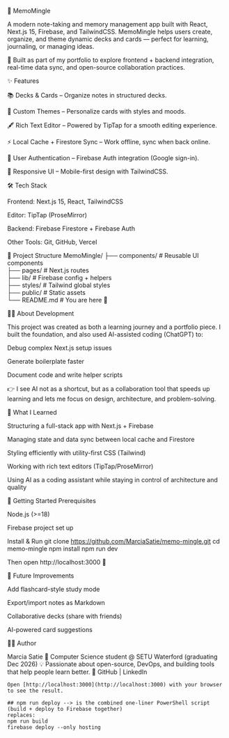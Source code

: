 📝 MemoMingle

A modern note-taking and memory management app built with React, Next.js 15, Firebase, and TailwindCSS.
MemoMingle helps users create, organize, and theme dynamic decks and cards — perfect for learning, journaling, or managing ideas.

🚀 Built as part of my portfolio to explore frontend + backend integration, real-time data sync, and open-source collaboration practices.

✨ Features

📚 Decks & Cards – Organize notes in structured decks.

🎨 Custom Themes – Personalize cards with styles and moods.

🖋️ Rich Text Editor – Powered by TipTap
 for a smooth editing experience.

⚡ Local Cache + Firestore Sync – Work offline, sync when back online.

🔐 User Authentication – Firebase Auth integration (Google sign-in).

📱 Responsive UI – Mobile-first design with TailwindCSS.

🛠️ Tech Stack

Frontend: Next.js 15, React, TailwindCSS

Editor: TipTap (ProseMirror)

Backend: Firebase Firestore + Firebase Auth

Other Tools: Git, GitHub, Vercel

📂 Project Structure
MemoMingle/
├── components/     # Reusable UI components  
├── pages/          # Next.js routes  
├── lib/            # Firebase config + helpers  
├── styles/         # Tailwind global styles  
├── public/         # Static assets  
└── README.md       # You are here 🚀

🧑‍💻 About Development

This project was created as both a learning journey and a portfolio piece.
I built the foundation, and also used AI-assisted coding (ChatGPT) to:

Debug complex Next.js setup issues

Generate boilerplate faster

Document code and write helper scripts

👉 I see AI not as a shortcut, but as a collaboration tool that speeds up learning and lets me focus on design, architecture, and problem-solving.

🌱 What I Learned

Structuring a full-stack app with Next.js + Firebase

Managing state and data sync between local cache and Firestore

Styling efficiently with utility-first CSS (Tailwind)

Working with rich text editors (TipTap/ProseMirror)

Using AI as a coding assistant while staying in control of architecture and quality

🚀 Getting Started
Prerequisites

Node.js (>=18)

Firebase project set up

Install & Run
git clone https://github.com/MarciaSatie/memo-mingle.git
cd memo-mingle
npm install
npm run dev


Then open http://localhost:3000
 🎉

📌 Future Improvements

 Add flashcard-style study mode

 Export/import notes as Markdown

 Collaborative decks (share with friends)

 AI-powered card suggestions

👩‍💻 Author

Marcia Satie
📍 Computer Science student @ SETU Waterford (graduating Dec 2026)
💡 Passionate about open-source, DevOps, and building tools that help people learn better.
🔗 GitHub
 | LinkedIn
```
Open [http://localhost:3000](http://localhost:3000) with your browser to see the result.

## npm run deploy --> is the combined one-liner PowerShell script (build + deploy to Firebase together)
replaces: 
npm run build
firebase deploy --only hosting